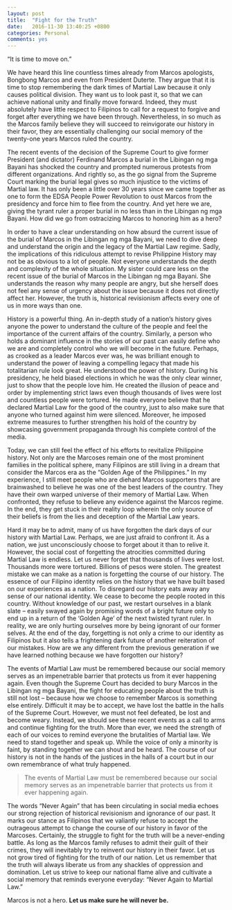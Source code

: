 ```yaml
---
layout: post
title:  "Fight for the Truth"
date:   2016-11-30 13:40:25 +0800
categories: Personal
comments: yes
---
```


“It is time to move on.”

We have heard this line countless times already from Marcos apologists, Bongbong Marcos and even from President Duterte. They argue that it is time to stop remembering the dark times of Martial Law because it only causes political division. They want us to <!--excerpt--> look past it, so that we can achieve national unity and finally move forward. Indeed, they must absolutely have little respect to Filipinos to call for a request to forgive and forget after everything we have been through. Nevertheless, in so much as the Marcos family believe they will succeed to reinvigorate our history in their favor, they are essentially challenging our social memory of the twenty-one years Marcos ruled the country.

The recent events of the decision of the Supreme Court to give former President (and dictator) Ferdinand Marcos a burial in the Libingan ng mga Bayani has shocked the country and prompted numerous protests from different organizations. And rightly so, as the go signal from the Supreme Court marking the burial legal gives so much injustice to the victims of Martial law. It has only been a little over 30 years since we came together as one to form the EDSA People Power Revolution to oust Marcos from the presidency and force him to flee from the country. And yet here we are, giving the tyrant ruler a proper burial in no less than in the Libingan ng mga Bayani. How did we go from ostracizing Marcos to honoring him as a hero?

In order to have a clear understanding on how absurd the current issue of the burial of Marcos in the Libingan ng mga Bayani, we need to dive deep and understand the origin and the legacy of the Martial Law regime. Sadly, the implications of this ridiculous attempt to revise Philippine History may not be as obvious to a lot of people. Not everyone understands the depth and complexity of the whole situation. My sister could care less on the recent issue of the burial of Marcos in the Libingan ng mga Bayani. She understands the reason why many people are angry, but she herself does not feel any sense of urgency about the issue because it does not directly affect her. However, the truth is, historical revisionism affects every one of us in more ways than one.

History is a powerful thing. An in-depth study of a nation’s history gives anyone the power to understand the culture of the people and feel the importance of the current affairs of the country. Similarly, a person who holds a dominant influence in the stories of our past can easily define who we are and completely control who we will become in the future. Perhaps, as crooked as a leader Marcos ever was, he was brilliant enough to understand the power of leaving a compelling legacy that made his totalitarian rule look great. He understood the power of history. During his presidency, he held biased elections in which he was the only clear winner, just to show that the people love him. He created the illusion of peace and order by implementing strict laws even though thousands of lives were lost and countless people were tortured. He made everyone believe that he declared Martial Law for the good of the country, just to also make sure that anyone who turned against him were silenced. Moreover, he imposed extreme measures to further strengthen his hold of the country by showcasing government propaganda through his complete control of the media.

Today, we can still feel the effect of his efforts to revitalize Philippine history. Not only are the Marcoses remain one of the most prominent families in the political sphere, many Filipinos are still living in a dream that consider the Marcos era as the “Golden Age of the Philippines.”  In my experience, I still meet people who are diehard Marcos supporters that are brainwashed to believe he was one of the best leaders of the country. They have their own warped universe of their memory of Martial Law. When confronted, they refuse to believe any evidence against the Marcos regime. In the end, they get stuck in their reality loop wherein the only source of their beliefs is from the lies and deception of the Martial Law years.

Hard it may be to admit, many of us have forgotten the dark days of our history with Martial Law. Perhaps, we are just afraid to confront it. As a nation, we just unconsciously choose to forget about it than to relive it. However, the social cost of forgetting the atrocities committed during Martial Law is endless. Let us never forget that thousands of lives were lost. Thousands more were tortured. Billions of pesos were stolen. The greatest mistake we can make as a nation is forgetting the course of our history. The essence of our Filipino identity relies on the history that we have built based on our experiences as a nation. To disregard our history eats away any sense of our national identity. We cease to become the people rooted in this country. Without knowledge of our past, we restart ourselves in a blank slate – easily swayed again by promising words of a bright future only to end up in a return of the ‘Golden Age’ of the next twisted tyrant ruler. In reality, we are only hurting ourselves more by being ignorant of our former selves. At the end of the day, forgetting is not only a crime to our identity as Filipinos but it also tells a frightening dark future of another reiteration of our mistakes. How are we any different from the previous generation if we have learned nothing because we have forgotten our history?

The events of Martial Law must be remembered because our social memory serves as an impenetrable barrier that protects us from it ever happening again. Even though the Supreme Court has decided to bury Marcos in the Libingan ng mga Bayani, the fight for educating people about the truth is still not lost – because how we choose to remember Marcos is something else entirely. Difficult it may be to accept, we have lost the battle in the halls of the Supreme Court. However, we must not feel defeated, be lost and become weary. Instead, we should see these recent events as a call to arms and continue fighting for the truth. More than ever, we need the strength of each of our voices to remind everyone the brutalities of Martial law. We need to stand together and speak up. While the voice of only a minority is faint, by standing together we can shout and be heard. The course of our history is not in the hands of the justices in the halls of a court but in our own remembrance of what truly happened.

> The events of Martial Law must be remembered because our social memory serves as an impenetrable barrier that protects us from it ever happening again.


The words “Never Again” that has been circulating in social media echoes our strong rejection of historical revisionism and ignorance of our past. It marks our stance as Filipinos that we valiantly refuse to accept the outrageous attempt to change the course of our history in favor of the Marcoses.
Certainly, the struggle to fight for the truth will be a never-ending battle. As long as the Marcos family refuses to admit their guilt of their crimes, they will inevitably try to reinvent our history in their favor. Let us not grow tired of fighting for the truth of our nation. Let us remember that the truth will always liberate us from any shackles of oppression and domination. Let us strive to keep our national flame alive and cultivate a social memory that reminds everyone everyday: “Never Again to Martial Law.”

Marcos is not a hero. **Let us make sure he will never be.**

